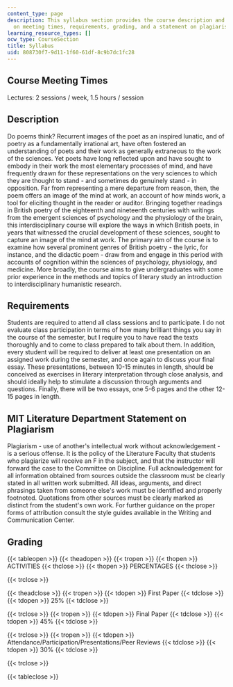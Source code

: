 ```yaml
---
content_type: page
description: This syllabus section provides the course description and information
  on meeting times, requirements, grading, and a statement on plagiarism.
learning_resource_types: []
ocw_type: CourseSection
title: Syllabus
uid: 808730f7-9d11-1f60-61df-8c9b7dc1fc28
---
```


Course Meeting Times
--------------------

Lectures: 2 sessions / week, 1.5 hours / session

Description
-----------

Do poems think? Recurrent images of the poet as an inspired lunatic, and of poetry as a fundamentally irrational art, have often fostered an understanding of poets and their work as generally extraneous to the work of the sciences. Yet poets have long reflected upon and have sought to embody in their work the most elementary processes of mind, and have frequently drawn for these representations on the very sciences to which they are thought to stand - and sometimes do genuinely stand - in opposition. Far from representing a mere departure from reason, then, the poem offers an image of the mind at work, an account of how minds work, a tool for eliciting thought in the reader or auditor. Bringing together readings in British poetry of the eighteenth and nineteenth centuries with writings from the emergent sciences of psychology and the physiology of the brain, this interdisciplinary course will explore the ways in which British poets, in years that witnessed the crucial development of these sciences, sought to capture an image of the mind at work. The primary aim of the course is to examine how several prominent genres of British poetry - the lyric, for instance, and the didactic poem - draw from and engage in this period with accounts of cognition within the sciences of psychology, physiology, and medicine. More broadly, the course aims to give undergraduates with some prior experience in the methods and topics of literary study an introduction to interdisciplinary humanistic research.

Requirements
------------

Students are required to attend all class sessions and to participate. I do not evaluate class participation in terms of how many brilliant things you say in the course of the semester, but I require you to have read the texts thoroughly and to come to class prepared to talk about them. In addition, every student will be required to deliver at least one presentation on an assigned work during the semester, and once again to discuss your final essay. These presentations, between 10-15 minutes in length, should be conceived as exercises in literary interpretation through close analysis, and should ideally help to stimulate a discussion through arguments and questions. Finally, there will be two essays, one 5-6 pages and the other 12-15 pages in length.

MIT Literature Department Statement on Plagiarism
-------------------------------------------------

Plagiarism - use of another's intellectual work without acknowledgement - is a serious offense. It is the policy of the Literature Faculty that students who plagiarize will receive an F in the subject, and that the instructor will forward the case to the Committee on Discipline. Full acknowledgement for all information obtained from sources outside the classroom must be clearly stated in all written work submitted. All ideas, arguments, and direct phrasings taken from someone else's work must be identified and properly footnoted. Quotations from other sources must be clearly marked as distinct from the student's own work. For further guidance on the proper forms of attribution consult the style guides available in the Writing and Communication Center.

Grading
-------

{{< tableopen >}}
{{< theadopen >}}
{{< tropen >}}
{{< thopen >}}
ACTIVITIES
{{< thclose >}}
{{< thopen >}}
PERCENTAGES
{{< thclose >}}

{{< trclose >}}

{{< theadclose >}}
{{< tropen >}}
{{< tdopen >}}
First Paper
{{< tdclose >}}
{{< tdopen >}}
25%
{{< tdclose >}}

{{< trclose >}}
{{< tropen >}}
{{< tdopen >}}
Final Paper
{{< tdclose >}}
{{< tdopen >}}
45%
{{< tdclose >}}

{{< trclose >}}
{{< tropen >}}
{{< tdopen >}}
Attendance/Participation/Presentations/Peer Reviews
{{< tdclose >}}
{{< tdopen >}}
30%
{{< tdclose >}}

{{< trclose >}}

{{< tableclose >}}